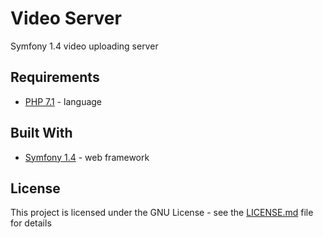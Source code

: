 # Video Server

Symfony 1.4 video uploading server

## Requirements

* [PHP 7.1](http://php.net/) - language

## Built With

* [Symfony 1.4](http://symfony.com/legacy) - web framework

## License

This project is licensed under the GNU License - see the [LICENSE.md](LICENSE.md) file for details